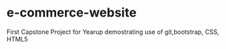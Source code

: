 # e-commerce-website
First Capstone Project for Yearup demostrating use of git,bootstrap, CSS, HTML5
